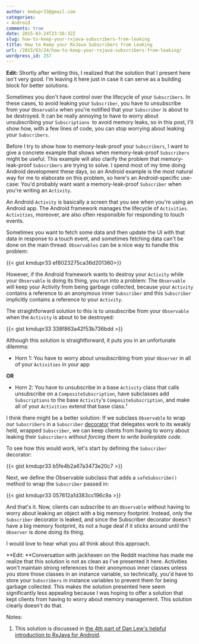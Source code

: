 ```yaml
---
author: kmdupr33@gmail.com
categories:
- Android
comments: true
date: 2015-03-24T23:56:32Z
slug: how-to-keep-your-rxjava-subscribers-from-leaking
title: How to Keep your RxJava Subscribers from Leaking
url: /2015/03/24/how-to-keep-your-rxjava-subscribers-from-leaking/
wordpress_id: 257
---
```


**Edit:** Shortly after writing this, I realized that the solution that I present here isn't very good. I'm leaving it here just in case it can serve as a building block for better solutions.

Sometimes you don't have control over the lifecycle of your `Subscribers`. In these cases, to avoid leaking your `Subscriber`, you have to unsubscribe from your `Observable` when you're notified that your `Subscriber` is about to be destroyed. It can be really annoying to have to worry about unsubscribing your `Subscriptions `to avoid memory leaks, so in this post, I'll show how, with a few lines of code, you can stop worrying about leaking your `Subscribers`.

Before I try to show how to memory-leak-proof your `Subscribers`, I want to give a concrete example that shows when memory-leak-proof `Subscribers` might be useful. This example will also clarify the problem that memory-leak-proof `Subscribers` are trying to solve. I spend most of my time doing Android development these days, so an Android example is the most natural way for me to elaborate on this problem, so here's an Android-specific use-case: You'd probably want want a memory-leak-proof `Subscriber` when you're writing an `Activity`.

An Android `Activity` is basically a screen that you see when you're using an Android app. The Android framework manages the lifecycle of `Activities`. `Activities`, moreover, are also often responsible for responding to touch events.

Sometimes you want to fetch some data and then update the UI with that data in response to a touch event, and sometimes fetching data can't be done on the main thread. `Observables` can be a nice way to handle this problem:

{{< gist kmdupr33 ef8023275ca36d201360>}}

However, if the Android framework wants to destroy your `Activity` while your `Observable` is doing its thing, you run into a problem: The `Observable` will keep your Activity from being garbage collected, because your `Activity` contains a reference to an anonymous inner `Subscriber` and this `Subscriber` implicitly contains a reference to your `Activity`.

The straightforward solution to this is to unsubscribe from your `Observable` when the `Activity` is about to be destroyed:

{{< gist kmdupr33 338f863a42f53b736bdd >}}

Although this solution is straightforward, it puts you in an unfortunate dilemma:




  * Horn 1: You have to worry about unsubscribing from your `Observer` in all of your `Activities` in your app




**OR**







  * Horn 2: You have to unsubscribe in a base `Activity` class that calls unsubscribe on a `CompositeSubscription`, have subclasses add `Subscriptions` to the base `Activity`'s `CompositeSubscription`, and make all of your `Activities` extend that base class.¹


I think there might be a better solution: If we subclass `Observable` to wrap our `Subscribers` in a `Subscriber` [decorator](http://en.wikipedia.org/wiki/Decorator_pattern) that delegates work to its weakly held, wrapped `Subscriber`, we can keep clients from having to worry about leaking their `Subscribers` _without forcing them to write boilerplate code._

To see how this would work, let's start by defining the `Subscriber` decorator:

{{< gist kmdupr33 b5fe4b2a67a3473e20c7 >}}

Next, we define the Observable subclass that adds a `safeSubscribe()` method to wrap the `Subscriber` passed in:

{{< gist kmdupr33 057612a1d383cc196c9a >}}

And that's it. Now, clients can subscribe to an `Observable` without having to worry about leaking an object with a big memory footprint. Instead, only the `Subscriber` decorator is leaked, and since the Subscriber decorator doesn't have a big memory footprint, its not a huge deal if it sticks around until the `Observer` is done doing its thing.

I would love to hear what you all think about this approach.

**Edit: **Conversation with jackhexen on the Reddit machine has made me realize that this solution is not as clean as I've presented it here. Activities won't maintain strong references to their anonymous inner classes unless you store those classes in an instance variable, so technically, you'd have to store your `Subscribers` in instance variables to prevent them for being garbage collected. This makes the solution presented here seem significantly less appealing because I was hoping to offer a solution that kept clients from having to worry about memory management. This solution clearly doesn't do that.

Notes:

1. This solution is discussed in [the 4th part of Dan Lew's helpful introduction to RxJava for Android](http://blog.danlew.net/2014/10/08/grokking-rxjava-part-4/).
